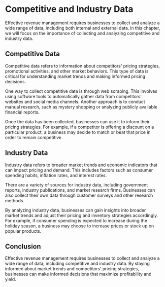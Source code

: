 Competitive and Industry Data
==================================================================================

Effective revenue management requires businesses to collect and analyze a wide range of data, including both internal and external data. In this chapter, we will focus on the importance of collecting and analyzing competitive and industry data.

Competitive Data
----------------

Competitive data refers to information about competitors' pricing strategies, promotional activities, and other market behaviors. This type of data is critical for understanding market trends and making informed pricing decisions.

One way to collect competitive data is through web scraping. This involves using software tools to automatically gather data from competitors' websites and social media channels. Another approach is to conduct manual research, such as mystery shopping or analyzing publicly available financial reports.

Once the data has been collected, businesses can use it to inform their pricing strategies. For example, if a competitor is offering a discount on a particular product, a business may decide to match or beat that price in order to remain competitive.

Industry Data
-------------

Industry data refers to broader market trends and economic indicators that can impact pricing and demand. This includes factors such as consumer spending habits, inflation rates, and interest rates.

There are a variety of sources for industry data, including government reports, industry publications, and market research firms. Businesses can also collect their own data through customer surveys and other research methods.

By analyzing industry data, businesses can gain insights into broader market trends and adjust their pricing and inventory strategies accordingly. For example, if consumer spending is expected to increase during the holiday season, a business may choose to increase prices or stock up on popular products.

Conclusion
----------

Effective revenue management requires businesses to collect and analyze a wide range of data, including competitive and industry data. By staying informed about market trends and competitors' pricing strategies, businesses can make informed decisions that maximize profitability and yield.
